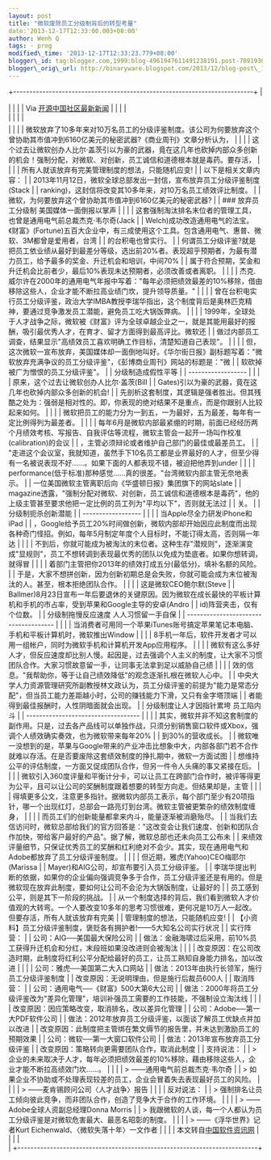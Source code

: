 ```yaml
--- 
layout: post 
title: "微软废除员工分级制背后的转型考量" 
date:'2013-12-17T12:33:00.003+08:00' 
author: Wenh Q
tags: - prog
modified\_time: '2013-12-17T12:33:23.779+08:00' 
blogger\_id: tag:blogger.com,1999:blog-4961947611491238191.post-7091930770914078925
blogger\_orig\_url: http://binaryware.blogspot.com/2013/12/blog-post\_1494.html
---
```

+--------------------------------------------------------------------------+
| <div>                                                                    |
|                                                                          |
| Via [开源中国社区最新新闻](http://www.oschina.net/?from=rss)             |
|                                                                          |
| </div>                                                                   |
|                                                                          |
| <div style="font-size: 14px; margin-top: 5px;">                          |
|                                                                          |
| 微软放弃了10多年来对10万名员工的分级评鉴制度。该公司为何要放弃这个曾协助其市值冲到6160亿美元的秘密武器?《商业周刊》文章分析认为， |
|                                                                          |
| 这个过去让微软创办人比尔·盖茨引以为豪的武器，竟在这几年也砍掉内部众多创新的机会！强制分配，对微软、对创新，员工诚信和道德根本就是毒药。要存活， |
|                                                                          |
| 所有人就该放弃有完美管理制度的想法，只能随机应变!
                       |
| 以下是相关文章内容：
                                                    |
| 2013年11月12日，微软全球总部发出一封信，宣布放弃员工分级评鉴制度(Stack   |
| ranking)，这封信将改变其10多年来，对10万名员工绩效评比制度。
            |
| 微软，为何要放弃这个曾协助其市值冲到6160亿美元的秘密武器?
               |
| ### 放弃员工分级制 美国媒体一面倒报以掌声                                |
|                                                                          |
| 这套强制淘汰排名末位者的管理工具，也曾是通用电气前总裁杰克·韦尔奇(Jack   |
| Welch)成功改造通用电气的法宝。《财富》(Fortune)五百大企业中，有三成使用这个工具。包含通用电气、惠普、微软、3M都曾是爱用者，台湾 |
| 的台积电也曾实行。
                                                      |
| 何谓员工分级评鉴?就是把员工依业绩从最好到最差分等级，选出前20%者。表现超乎预期者，为最有潜力员工，给予最多的奖金、升迁机会和培训，中间70% |
| 属于符合预期，奖金和升迁机会比前者少，最后10%表现未达预期者，必须改善或者离职。
 |
|                                                                          |
| 杰克.威尔许在2000年的通用电气年报中写着："每年必须把绩效最差的10%移除，借由移除这些人，企业才能不断拉高业绩门坎，提升领导质量。"
 |
|                                                                          |
| 曾在台积电实行员工分级评鉴，政治大学IMBA教授李瑞华指出，这个制度背后是奥林匹克精神，要通过竞争激发员工潜能，避免员工吃大锅饭弊病。
 |
|                                                                          |
| 1999年，全球处于人才战争之际，微软被《财富》评为全球卓越企业之一，就是其能用最好的报酬，吸引最优秀人才，在育才、留才方面得到最高评比。微软还 |
| 做过内部员工调查，结果显示"高绩效员工喜欢明确工作目标，清楚知道自己表现"。
 |
|                                                                          |
| 但，这次微软一宣布放弃，美国媒体却一面倒地叫好。《华尔街日报》副标题写着："微软放弃充满争议的员工分级评鉴"，《彭博商业周刊》网站的标题是："微 |
| 软砍掉被广为憎恨的员工分级评鉴"。
                                       |
| 分级制造成假性平等                                                       |
| ------------------                                                       |
|                                                                          |
| 原来，这个过去让微软创办人比尔·盖茨(Bill                                 |
| Gates)引以为豪的武器，竟在这几年也砍掉内部众多创新的机会!
               |
| 先剖析这套制度，其逻辑是强者胜出。但其残酷之处为：强弱是相对性的。即，你表现的绝对结果不是重点，而是你跟别人比较起来如何。
 |
|                                                                          |
| 微软把员工的能力分为一到五，一为最好，五为最差，每年有一定比例得列为最差者。
 |
|                                                                          |
| 每年6月是微软内部最紧绷的时期，前面已经经历两个月绩效考核、写报告、自我评估等流程，微软主管会一起开一场叫作校准(calibration)的会议 |
| ，主管必须辩论或者维护自己部门的最佳或最差员工。
                        |
| "走进这个会议室，我就知道，虽然手下10名员工都是业界最好的人才，但至少得有一名被说表现不好……。如果下面的人都表现不错，被迫把他弄到under |
|                                                                          |
| performance(低于标准)那种感觉……真的很差。"台湾微软内部主管无奈地表示。
  |
| 一位美国微软主管离职后向《华盛顿日报》集团旗下的网站slate                |
| magazine透露，"强制分配对微软、对创新，员工诚信和道德根本是毒药"，他的上级主管甚至要求他把一定比例的员工列为"平均以下"，否则就无法过 |
| 关。
                                                                    |
| 分级制扼杀创新潜能                                                       |
| ------------------                                                       |
|                                                                          |
| 当Apple尽全力研发iPhone和iPad                                            |
| ，Google给予员工20%时间做创新，微软内部却开始因应此制度而出现各种奇门怪招。例如，每年5月制定年度个人目标时，不能订得太高，否则隔一年达 |
|                                                                          |
| 不到后，你就可能成为被淘汰的末位者。这种生存"潜规则"，逐渐演变成"显规则"，员工不想转调到表现最优秀的团队以免成为垫底者。如果你想转调，就得冒 |
|                                                                          |
| 着部门主管把你2013年的绩效打成五分(最低分)，填补名额的风险。
            |
| 于是，大家不想拼创新，因为创新初期总是会失败，你就可能会成为末位被淘汰的人。甚至，根本拒绝团队合作。
 |
|                                                                          |
| 这是微软CEO鲍尔默(Steve                                                  |
| Ballmer)8月23日宣布一年后要退休的关键原因。因为微软在成长最快的平板计算机和手机的市占率，受到苹果和Google主导的安卓(Andro |
| id)阵营夹击，仅有个位数。
                                               |
| 分级制拖慢反应速度 人人习惯留一手自保                                    |
| -------------------------------------                                    |
|                                                                          |
| 当消费者可用同一个苹果iTunes账号搞定苹果笔记本电脑、手机和平板计算机时，微软推出Window |
|                                                                          |
| 8手机一年后，软件开发者才可以用一组帐户，同时为微软手机和计算机开发App应用程序。 |
|                                                                          |
| 微软有这么多好人才，但反应速度却比别人慢。起因是，过去强调个人主义的制度，让大家不习惯团队合作。大家习惯故意留一手，让同事无法拿到足以威胁自己绩 |
|                                                                          |
| 效的信息。"我帮助你，等于让自己绩效降低"的观念逐渐扎根在微软人心中。
    |
| 中央大学人力资源管理研究所副教授林文政认为，员工分级评鉴的前提为"能力是常态分配"，但当员工能力差距越小时，公司的赚钱能力下滑，又只有金字塔顶端 |
| 者能得到最佳报酬时，人性阴暗面就会出现。
                                |
| 分级制度让人才因指针累垮 员工陷内斗                                      |
| -----------------------------------                                      |
|                                                                          |
| 其实，微软并非不知这套制度的副作用。只是，过去各产品线可以单独作战，只须分别销售窗口软件或Xbox，强调个人绩效确实奏效，也为微软带来每年20% |
| 到30%的营收成长。
                                                       |
| 微软唯一没想到的是，苹果与Google带来的产业冲击比想象中大，内部各部门若不合作就难以存活。在是否要废除这套绩效制度的挣扎期中，微软一方面试图 |
| 想维持公平的评估制度，一方面又促成团队合作，但另一件令人头痛的事又紧接在后。
 |
|                                                                          |
| 微软引入360度评量和平衡计分卡，可以让员工在跨部门合作时，被评等得更为公平，且可以让公司的奖酬制度跟着想要的转型方向走。但结果却是，主管 |
|                                                                          |
| 得填更多公文，注意更多指针。据微软内部员工表示，每个部门至少有20项指针，哪一个出现红灯，总部会一路亮灯到台湾。微软主管被更繁杂的绩效制度缠身， |
|                                                                          |
| 而员工们的创新能量都拿来内斗，能量逐渐被消磨殆尽。
                      |
| 当我们去信访问时，微软总部给我们的官方回答是："这改变会让我们速度、创新和团队合作加快，带给客户最好的产品"。据了解，微软总部也还未向员工公布未 |
| 来绩效评量细节，只保证优秀员工的奖酬和红利绝对不会少。其实，现在通用电气和Adobe都放弃了员工分级评鉴制度。
 |
|                                                                          |
| 但近期，雅虎(Yahoo)CEO梅耶尔(Marissa                                     |
| Mayer)和AIG公司，却宣布要引入员工分级评鉴。
                             |
| 李瑞华提出判断的依据，如果你的企业偏向强调竞争多于合作，员工分级评鉴还是有用的。但是微软现在放弃此制度，要如何让公司不会沦为大锅饭制度，让最好的 |
| 员工感到公平，则是其下一阶段的挑战。
                                    |
| 从一个制度选择的背后，我们看到微软人才价值观的大转弯。一个人要改变10多年的思考习惯很难，更何况是10万人一起改。但要存活，所有人就该放弃有完美 |
| 管理制度的想法，只能随机应变!
                                           |
| 【小资料】员工分级评鉴制度，褒贬各有拥护者!——5大知名公司实行状况
        |
| 实行阵营：
                                                              |
| 公司：AIG──美国最大保险公司
                                             |
| 做法：金融海啸过后采用，前10%员工获得升迁机会和分红，末段班如果没改进则会被淘汰
 |
|                                                                          |
| 改变原因：在公司改造时期，此制度将红利公平分配给最好的员工，让员工熟知自身能力排名，加以改进
 |
|                                                                          |
| 公司：雅虎──美国第二大入口网站
                                          |
| 做法：2013年由执行长领军，施行员工分级评鉴制度
                          |
| 改变原因：无说明理由，但是施行后裁员600人
                               |
| 取消阵营：
                                                              |
| 公司：通用电气──《财富》500大第6大公司
                                  |
| 做法：2000年将员工分级评鉴改为"差异化管理"，培训补强员工需要的工作技能，不强制设立淘汰线
 |
|                                                                          |
| 改变原因：因应策略改变，取消排名，改以差异化管理
                        |
| 公司：Adobe──第一大PDF软件公司
                                          |
| 做法：2012年放弃员工分级评鉴，以面谈了解员工优缺点并加以改进
            |
| 改变原因：此制度把主管绑在繁文缛节的报告里，并未达到激励员工的预期效果
  |
| 公司：微软──第一大窗口软件公司
                                          |
| 做法：2013年宣布放弃员工分级评鉴
                                        |
| 改变原因：策略转向更需要团队合作，取消此制度
                            |
| 支持说法：
                                                              |
| > 企业的未来取决于人才，每年必须把绩效最差的10%移除，藉由移除这些人，企业才能不断拉高绩效门坎……。
 |
|                                                                          |
| > ——通用电气前总裁杰克·韦尔奇
                                           |
| > 如果企业不协助或不处理表现较差的员工，企业会冒着失去表现最好员工的风险。
 |
|                                                                          |
| > ——麦肯锡顾问公司〈人才战争〉报告                                       |
|                                                                          |
| 反对说法：
                                                              |
| > 强制排名让员工倾向彼此竞争，而非团队合作，创造了竞争大于合作的工作环境。
 |
|                                                                          |
| > ——Adobe全球人资副总经理Donna Morris
                                   |
| > 我跟微软的人谈，每一个人都认为员工分级评鉴是对微软危害最大、最恶名昭彰的制度。
 |
|                                                                          |
| > ——《浮华世界》记者Kurt Eichenwald、〈微软失落十年〉一文作者            |
|                                                                          |
| 本文转自[中国软件资讯网](http://www.cnsoftnews.com/)                     |
|                                                                          |
| </div>                                                                   |
+--------------------------------------------------------------------------+


